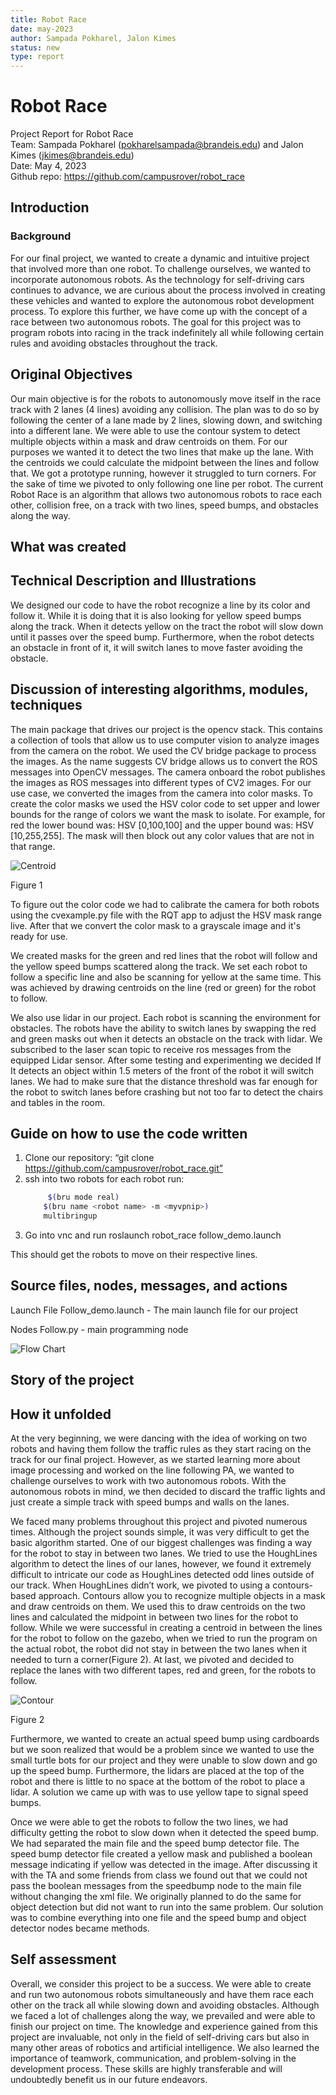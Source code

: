 ```yaml
---
title: Robot Race
date: may-2023
author: Sampada Pokharel, Jalon Kimes
status: new
type: report
---
```

# Robot Race

Project Report for Robot Race <br>
Team: Sampada Pokharel (pokharelsampada@brandeis.edu) and Jalon Kimes (jkimes@brandeis.edu) <br>
Date: May 4, 2023<br>
Github repo: https://github.com/campusrover/robot_race

## Introduction

### Background

For our final project, we wanted to create a dynamic and intuitive project that involved more than one robot. To challenge ourselves, we wanted to incorporate autonomous robots. As the technology for self-driving cars continues to advance, we are curious about the process involved in creating these vehicles and wanted to explore the autonomous robot development process. To explore this further, we have come up with the concept of a race between two autonomous robots. The goal for this project was to program robots into racing in the track indefinitely all while following certain rules and avoiding obstacles throughout the track.

## Original Objectives

Our main objective is for the robots to autonomously move itself in the race track with 2 lanes (4 lines) avoiding any collision. The plan was to do so by following the center of a lane made by 2 lines, slowing down, and switching into a different lane. We were able to use the contour system to detect multiple objects within a mask and draw centroids on them. For our purposes we wanted it to detect the two lines that make up the lane. With the centroids we could calculate the midpoint between the lines and follow that. We got a prototype running, however it struggled to turn corners. For the sake of time we pivoted to only following one line per robot. The current Robot Race is an algorithm that allows two autonomous robots to race each other, collision free, on a track with two lines, speed bumps, and obstacles along the way.

## What was created

## Technical Description and Illustrations

We designed our code to have the robot recognize a line by its color and follow it. While it is doing that it is also looking for yellow speed bumps along the track. When it detects yellow on the tract the robot will slow down until it passes over the speed bump. Furthermore, when the robot detects an obstacle in front of it, it will switch lanes to move faster avoiding the obstacle.

## Discussion of interesting algorithms, modules, techniques

The main package that drives our project is the opencv stack. This contains a collection of tools that allow us to use computer vision to analyze images from the camera on the robot. We used the CV bridge package to process the images. As the name suggests CV bridge allows us to convert the ROS messages into OpenCV messages. The camera onboard the robot publishes the images as ROS messages into different types of CV2 images. For our use case, we converted the images from the camera into color masks. To create the color masks we used the HSV color code to set upper and lower bounds for the range of colors we want the mask to isolate. For example, for red the lower bound was: HSV [0,100,100] and the upper bound was: HSV [10,255,255]. The mask will then block out any color values that are not in that range.

![Centroid](../images/centroid.png)

Figure 1

To figure out the color code we had to calibrate the camera for both robots using the cvexample.py file with the RQT app to adjust the HSV mask range live. After that we convert the color mask to a grayscale image and it's ready for use.

We created masks for the green and red lines that the robot will follow and the yellow speed bumps scattered along the track. We set each robot to follow a specific line and also be scanning for yellow at the same time. This was achieved by drawing centroids on the line (red or green) for the robot to follow.

We also use lidar in our project. Each robot is scanning the environment for obstacles. The robots have the ability to switch lanes by swapping the red and green masks out when it detects an obstacle on the track with lidar. We subscribed to the laser scan topic to receive ros messages from the equipped Lidar sensor. After some testing and experimenting we decided If It detects an object within 1.5 meters of the front of the robot it will switch lanes. We had to make sure that the distance threshold was far enough for the robot to switch lanes before crashing but not too far to detect the chairs and tables in the room.

## Guide on how to use the code written

1. Clone our repository: “git clone https://github.com/campusrover/robot_race.git”
2. ssh into two robots
   for each robot run:
   ```bash
        $(bru mode real)
       $(bru name <robot name> -m <myvpnip>)
       multibringup
   ```
3. Go into vnc and run roslaunch robot_race follow_demo.launch

This should get the robots to move on their respective lines.

## Source files, nodes, messages, and actions

Launch File
Follow_demo.launch - The main launch file for our project

Nodes
Follow.py - main programming node

![Flow Chart](../images/Flow.png)

## Story of the project

## How it unfolded

At the very beginning, we were dancing with the idea of working on two robots and having them follow the traffic rules as they start racing on the track for our final project. However, as we started learning more about image processing and worked on the line following PA, we wanted to challenge ourselves to work with two autonomous robots. With the autonomous robots in mind, we then decided to discard the traffic lights and just create a simple track with speed bumps and walls on the lanes.

We faced many problems throughout this project and pivoted numerous times. Although the project sounds simple, it was very difficult to get the basic algorithm started. One of our biggest challenges was finding a way for the robot to stay in between two lanes. We tried to use the HoughLines algorithm to detect the lines of our lanes, however, we found it extremely difficult to intricate our code as HoughLines detected odd lines outside of our track. When HoughLines didn’t work, we pivoted to using a contours-based approach. Contours allow you to recognize multiple objects in a mask and draw centroids on them. We used this to draw centroids on the two lines and calculated the midpoint in between two lines for the robot to follow. While we were successful in creating a centroid in between the lines for the robot to follow on the gazebo, when we tried to run the program on the actual robot, the robot did not stay in between the two lanes when it needed to turn a corner(Figure 2). At last, we pivoted and decided to replace the lanes with two different tapes, red and green, for the robots to follow.

![Contour](../images/contour.png)

Figure 2

Furthermore, we wanted to create an actual speed bump using cardboards but we soon realized that would be a problem since we wanted to use the small turtle bots for our project and they were unable to slow down and go up the speed bump. Furthermore, the lidars are placed at the top of the robot and there is little to no space at the bottom of the robot to place a lidar. A solution we came up with was to use yellow tape to signal speed bumps.

Once we were able to get the robots to follow the two lines, we had difficulty getting the robot to slow down when it detected the speed bump. We had separated the main file and the speed bump detector file. The speed bump detector file created a yellow mask and published a boolean message indicating if yellow was detected in the image. After discussing it with the TA and some friends from class we found out that we could not pass the boolean messages from the speedbump node to the main file without changing the xml file. We originally planned to do the same for object detection but did not want to run into the same problem. Our solution was to combine everything into one file and the speed bump and object detector nodes became methods.

## Self assessment

Overall, we consider this project to be a success. We were able to create and run two autonomous robots simultaneously and have them race each other on the track all while slowing down and avoiding obstacles. Although we faced a lot of challenges along the way, we prevailed and were able to finish our project on time. The knowledge and experience gained from this project are invaluable, not only in the field of self-driving cars but also in many other areas of robotics and artificial intelligence. We also learned the importance of teamwork, communication, and problem-solving in the development process. These skills are highly transferable and will undoubtedly benefit us in our future endeavors.
